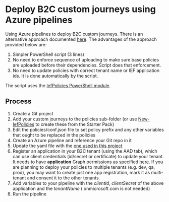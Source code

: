 # Deploy B2C custom journeys using Azure pipelines
Using Azure pipelines to deploy B2C custom journeys. There is an alternative approach documented [here](https://docs.microsoft.com/en-us/azure/active-directory-b2c/deploy-custom-policies-devops). The advantages of the approach
provided below are:
1. Simpler PowerShell script (3 lines)
2. No need to enforce sequence of uploading to make sure base policies are uploaded before their dependencies. Script does that enforcement.
3. No need to update policies with correct tenant name or IEF application ids. It is done automatically by the script.

The script uses the [IefPolicies PowerShell module](https://github.com/mrochon/IEFPolicies).
## Process

1. Create a Git project
2. Add your custom journeys to the policies sub-folder (or use [New-IefPolicies](https://github.com/mrochon/IEFPolicies#new-iefpolicies) to create these from the Starter Pack)
3. Edit the policies/conf.json file to set policy prefix and any other variables that ought to be replaced in the policies
3. Create an Azure pipeline and reference your Git repo in it
4. Update the yaml file with the [one used in this project](https://github.com/mrochon/B2CPipeline/blob/main/azure-pipelines.yml)
5. Register an application in your B2C tenant (using the AAD tab), which can use client credentials (id/secret or certificate) to update your tenant. It needs to have **application** Graph permissions as specified [here](https://github.com/mrochon/IEFPolicies#connect-iefpolicies). If you are planning to deploy your policies to multiple tenants (e.g. dev, qa, prod), you may want to create just one app registration, mark it as multi-tenant and consent it to the other tenants.
6. Add variables to your pipeline with the *clientId*, *clientSecret* of the above application and the *tenantName* (.onmicrosoft.com is not needed)
7. Run the pipeline

